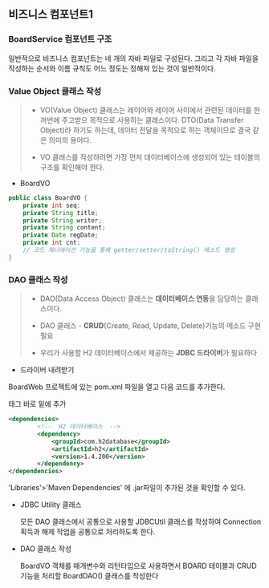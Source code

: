 ## 비즈니스 컴포넌트1

### BoardService 컴포넌트 구조

일반적으로 비즈니스 컴포넌트는 네 개의 자바 파일로 구성된다. 그리고 각 자바 파일을 작성하는 순서와 이름 규칙도 어느 정도는 정해져 있는 것이 일반적이다.



### Value Object  클래스 작성

> - VO(Value Object) 클래스는 레이어와 레이어 사이에서 관련된 데이터를 한꺼번에 주고받으 목적으로 사용하는 클래스이다. DTO(Data Transfer Object)라 하기도 하는데, 데이터 전달을 목적으로 하는 객체이므로 결국 같은 의미의 용어다.
>
> - VO 클래스를 작성하려면 가장 먼저 데이터베이스에 생성되어 있는 테이블의 구조를 확인해야 한다.



- BoardVO

```java
public class BoardVO {
    private int seq;
    private String title;
    private String writer;
    private String content;
    private Date regDate;
    private int cnt;    
    // 코드 제너레이션 기능을 통해 getter/setter/toString() 메소드 생성    
}
```



### DAO 클래스 작성

> - DAO(Data Access Object) 클래스는 **데이터베이스 연동**을 담당하는 클래스이다. 
>
> - DAO 클래스 - **CRUD**(Create, Read, Update, Delete)기능의 메소드 구현 필요
>
> - 우리가 사용할 H2 데이터베이스에서 제공하는 **JDBC 드라이버**가 필요하다



- 드라이버 내려받기

BoardWeb 프로젝트에 있는 pom.xml 파일을 열고 다음 코드를 추가한다.

<dependencies> 태그 바로 밑에 추가

```xml
<dependencies>
		<!--  H2 데이터베이스  -->
		<dependency>
			<groupId>com.h2database</groupId>
			<artifactId>h2</artifactId>
			<version>1.4.200</version>
		</dependency>
</dependencies>
```

'Libraries'>'Maven Dependencies' 에 .jar파일이 추가된 것을 확인할 수 있다.



- JDBC Utility 클래스

  모든 DAO 클래스에서 공통으로 사용할 JDBCUtil 클래스를 작성하여 Connection 획득과 해제 작업을 공통으로 처리하도록 한다.



- DAO  클래스 작성

  BoardVO 객체를 매개변수와 리턴타입으로 사용하면서 BOARD 테이블과 CRUD 기능을 처리할 BoardDAO() 클래스를 작성한다